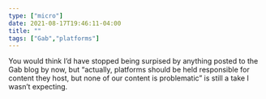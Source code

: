 ```yaml
---
type: ["micro"]
date: 2021-08-17T19:46:11-04:00
title: ""
tags: ["Gab","platforms"]
---
```

You would think I’d have stopped being surpised by anything posted to the Gab blog by now, but “actually, platforms should be held responsible for content they host, but none of our content is problematic” is still a take I wasn’t expecting.
